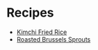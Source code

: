 # Recipes

  - [Kimchi Fried Rice](https://github.com/aureooms/recipes/blob/master/recipes/kimchi-fried-rice.md)
  - [Roasted Brussels Sprouts](https://github.com/aureooms/recipes/blob/master/recipes/roasted-brussels-sprouts.md)

